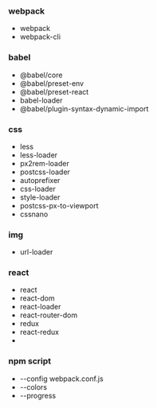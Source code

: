 ### webpack
- webpack
- webpack-cli

### babel
- @babel/core
- @babel/preset-env
- @babel/preset-react
- babel-loader
- @babel/plugin-syntax-dynamic-import


### css
- less
- less-loader
- px2rem-loader
- postcss-loader
- autoprefixer
- css-loader
- style-loader
- postcss-px-to-viewport
- cssnano

### img
- url-loader

### react
- react
- react-dom
- react-loader
- react-router-dom
- redux
- react-redux
-


### npm script
- --config webpack.conf.js
- --colors
- --progress
